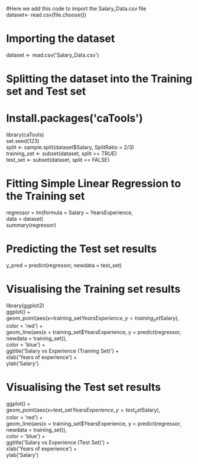 #Here we add this code to import the Salary_Data.csv file   
dataset<- read.csv(file.choose())   
 
# Importing the dataset   
dataset <- read.csv('Salary_Data.csv')  

# Splitting the dataset into the Training set and Test set  
# Install.packages('caTools')  
library(caTools)  
set.seed(123)  
split <- sample.split(dataset$Salary, SplitRatio = 2/3)  
training_set <- subset(dataset, split == TRUE)  
test_set <- subset(dataset, split == FALSE)  

# Fitting Simple Linear Regression to the Training set  
regressor = lm(formula = Salary ~ YearsExperience,  
               data = dataset)  
summary(regressor)  

# Predicting the Test set results  
y_pred = predict(regressor, newdata = test_set)  

# Visualising the Training set results 
library(ggplot2)  
ggplot() +  
  geom_point(aes(x=training_set$YearsExperience, y=training_set$Salary),  
             color = 'red') +  
  geom_line(aes(x = training_set$YearsExperience, y = predict(regressor, newdata = training_set)),  
            color = 'blue') +  
  ggtitle('Salary vs Experience (Training Set)') +   
  xlab('Years of experience') +  
  ylab('Salary')  

# Visualising the Test set results  
ggplot() +  
  geom_point(aes(x=test_set$YearsExperience, y=test_set$Salary),  
             color = 'red') +  
  geom_line(aes(x = training_set$YearsExperience, y = predict(regressor, newdata = training_set)),  
            color = 'blue') +  
  ggtitle('Salary vs Experience (Test Set)') +  
  xlab('Years of experience') +  
  ylab('Salary')  
   

#